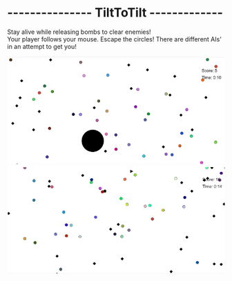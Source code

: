# --------------- TiltToTilt -------------
Stay alive while releasing bombs to clear enemies!  
Your player follows your mouse.
Escape the circles! There are different AIs' in an attempt to get you! 

![alt text](https://github.com/75dragon/TiltToTilt/blob/master/ScreenShots/TLT1.png?raw=true)
![alt text](https://github.com/75dragon/TiltToTilt/blob/master/ScreenShots/TLT2.png?raw=true)
